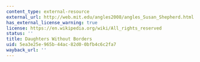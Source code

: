 ```yaml
---
content_type: external-resource
external_url: http://web.mit.edu/angles2008/angles_Susan_Shepherd.html
has_external_license_warning: true
license: https://en.wikipedia.org/wiki/All_rights_reserved
status: ''
title: Daughters Without Borders
uid: 5ea3e25e-965b-44ac-82d0-0bfb4c6c2fa7
wayback_url: ''
---
```

